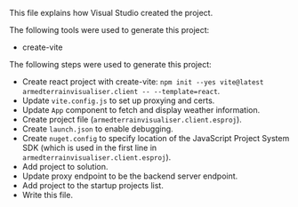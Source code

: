 This file explains how Visual Studio created the project.

The following tools were used to generate this project:
- create-vite

The following steps were used to generate this project:
- Create react project with create-vite: `npm init --yes vite@latest armedterrainvisualiser.client -- --template=react`.
- Update `vite.config.js` to set up proxying and certs.
- Update `App` component to fetch and display weather information.
- Create project file (`armedterrainvisualiser.client.esproj`).
- Create `launch.json` to enable debugging.
- Create `nuget.config` to specify location of the JavaScript Project System SDK (which is used in the first line in `armedterrainvisualiser.client.esproj`).
- Add project to solution.
- Update proxy endpoint to be the backend server endpoint.
- Add project to the startup projects list.
- Write this file.
